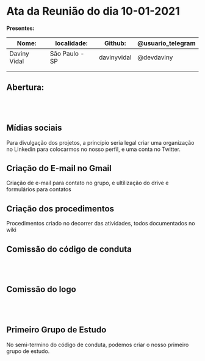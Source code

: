 # Ata da Reunião do dia 10-01-2021

**Presentes:**

|Nome:  |localidade:   |Github:   |@usuario_telegram  | 
|---|---|---|---|
|Daviny Vidal   |São Paulo - SP   |davinyvidal   |@devdaviny   |
|   |   |   |   |
|   |   |   |   |


## Abertura:

<BR><BR>

## Mídias sociais

Para divulgação dos projetos, a princípio seria legal criar uma organização no Linkedin para colocarmos no nosso perfil, e uma conta no Twitter.
  
## Criação do E-mail no Gmail

Criação de e-mail para contato no grupo, e ultilização do drive e formulários para contatos
  
## Criação dos procedimentos

Procedimentos criado no decorrer das atividades, todos documentados no wiki

## Comissão do código de conduta

<BR><BR>

## Comissão do logo

<BR><BR>

## Primeiro Grupo de Estudo

No semi-termino do código de conduta, podemos criar o nosso primeiro grupo de estudo.



